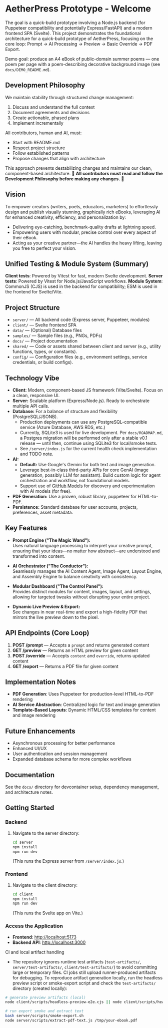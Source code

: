 # AetherPress Prototype - Welcome

The goal is a quick-build prototype involving a Node.js backend (for Puppeteer compatibility and potentially Express/FastAPI) and a modern frontend SPA (Svelte). This project demonstrates the foundational architecture for a quick-build prototype of AetherPress, focusing on the core loop: Prompt -> AI Processing -> Preview -> Basic Override -> PDF Export.

Demo goal: produce an A4 eBook of public-domain summer poems — one poem per page with a poem-describing decorative background image (see `docs/DEMO_README.md`).

## Development Philosophy

We maintain stability through structured change management:

1. Discuss and understand the full context
2. Document agreements and decisions
3. Create actionable, phased plans
4. Implement incrementally

All contributors, human and AI, must:

- Start with README.md
- Respect project structure
- Follow established patterns
- Propose changes that align with architecture

This approach prevents destabilizing changes and maintains our clean, component-based architecture.
🚨 **All contributors must read and follow the Development Philosophy before making any changes.** 🚨

## Vision

To empower creators (writers, poets, educators, marketers) to effortlessly design and publish visually stunning, graphically rich eBooks, leveraging AI for enhanced creativity, efficiency, and personalization by:

- Delivering eye-catching, benchmark-quality drafts at lightning speed.
- Empowering users with modular, precise control over every aspect of their eBook.
- Acting as your creative partner—the AI handles the heavy lifting, leaving you free to perfect your vision.

## Unified Testing & Module System (Summary)

**Client tests**: Powered by Vitest for fast, modern Svelte development.
**Server tests**: Powered by Vitest for Node.js/JavaScript workflows.
**Module System**: CommonJS (CJS) is used in the backend for compatibility; ESM is used in the frontend for Svelte/Vite.

## Project Structure

- `server/` — All backend code (Express server, Puppeteer, modules)
- `client/` — Svelte frontend SPA
- `data/` — (Optional) Database files
- `samples/` — Sample files (e.g., PNGs, PDFs)
- `docs/` — Project documentation
- `shared/` — Code or assets shared between client and server (e.g., utility functions, types, or constants).
- `config/` — Configuration files (e.g., environment settings, service credentials, or build configs).

## Technology Vibe

- **Client:** Modern, component-based JS framework (Vite/Svelte). Focus on a clean, responsive UI.
- **Server:** Scalable platform (Express/Node.js). Ready to orchestrate multiple API calls.
- **Database:** For a balance of structure and flexibility (PostgreSQL/JSONB).
  - Production deployments can use any PostgreSQL-compatible service (Azure Database, AWS RDS, etc.)
  - Currently, SQLite3 is used for live development. Per `docs/ROADMAP.md`, a Postgres migration will be performed only after a stable v0.1 release — until then, continue using SQLite3 for local/smoke tests.
  - See `/server/index.js` for the current health check implementation and TODO note.
- **AI:**
  - **Default:** Use Google's Gemini for both text and image generation.
  - Leverage best-in-class third-party APIs for core GenAI (image generation, possibly LLM for assistant). Build custom logic for agent orchestration and workflow, not foundational models.
  - Support use of [GitHub Models](https://github.com/features/models) for discovery and experimentation with AI models (for free).
- **PDF Generation:** Use a proven, robust library, puppeteer for HTML-to-PDF.
- **Persistence:** Standard database for user accounts, projects, preferences, asset metadata.

## Key Features

- **Prompt Engine ("The Magic Wand"):**  
  Uses natural language processing to interpret your creative prompt, ensuring that your ideas—no matter how abstract—are understood and transformed into content.

- **AI Orchestrator ("The Conductor"):**  
  Seamlessly manages the AI Content Agent, Image Agent, Layout Engine, and Assembly Engine to balance creativity with consistency.

- **Modular Dashboard ("The Control Panel"):**  
  Provides distinct modules for content, images, layout, and settings, allowing for targeted tweaks without disrupting your entire project.

- **Dynamic Live Preview & Export:**  
  See changes in near real-time and export a high-fidelity PDF that mirrors the live preview down to the pixel.

## API Endpoints (Core Loop)

1. **POST /prompt** — Accepts a `prompt` and returns generated content
2. **GET /preview** — Returns an HTML preview for given content
3. **POST /override** — Accepts `content` and `override`, returns updated content
4. **GET /export** — Returns a PDF file for given content

## Implementation Notes

- **PDF Generation**: Uses Puppeteer for production-level HTML-to-PDF rendering
- **AI Service Abstraction**: Centralized logic for text and image generation
- **Template-Based Layouts**: Dynamic HTML/CSS templates for content and image rendering

## Future Enhancements

- Asynchronous processing for better performance
- Enhanced UI/UX
- User authentication and session management
- Expanded database schema for more complex workflows

## Documentation

See the `docs/` directory for devcontainer setup, dependency management, and architecture notes.

## Getting Started

### Backend

1. Navigate to the server directory:
   ```bash
   cd server
   npm install
   npm run dev
   ```
   (This runs the Express server from `/server/index.js`.)

### Frontend

1. Navigate to the client directory:
   ```bash
   cd client
   npm install
   npm run dev
   ```
   (This runs the Svelte app on Vite.)

### Access the Application

- **Frontend**: [http://localhost:5173](http://localhost:5173)
- **Backend API**: [http://localhost:3000](http://localhost:3000)

CI and local artifact handling

- The repository ignores runtime test artifacts (`test-artifacts/`, `server/test-artifacts/`, `client/test-artifacts/`) to avoid committing large or temporary files. CI jobs still upload runner-produced artifacts for debugging. To reproduce artifact generation locally, run the headless preview script or smoke-export script and check the `test-artifacts/` directory (created locally):

```bash
# generate preview artifacts (local)
node client/scripts/headless-preview-e2e.cjs || node client/scripts/headless-preview-e2e.js

# run export smoke and extract text
bash server/scripts/smoke-export.sh
node server/scripts/extract-pdf-text.js /tmp/your-ebook.pdf
```
